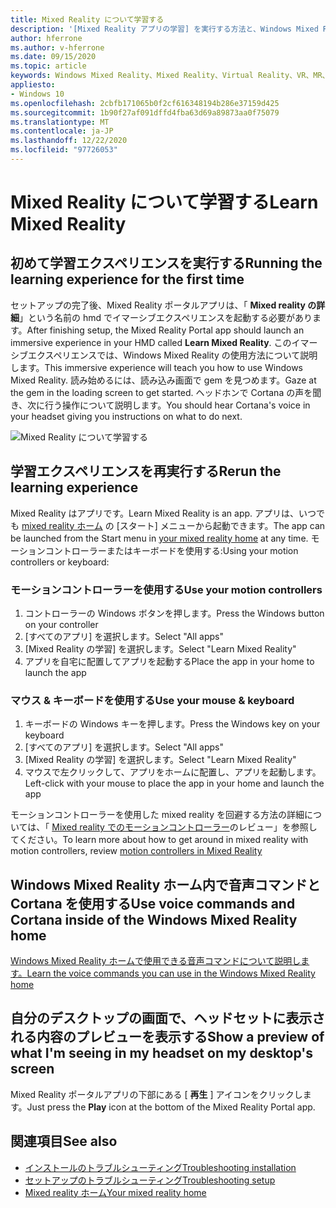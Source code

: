 ```yaml
---
title: Mixed Reality について学習する
description: '[Mixed Reality アプリの学習] を実行する方法と、Windows Mixed Reality を操作する方法について説明します。'
author: hferrone
ms.author: v-hferrone
ms.date: 09/15/2020
ms.topic: article
keywords: Windows Mixed Reality、Mixed Reality、Virtual Reality、VR、MR、チュートリアル、はじめに
appliesto:
- Windows 10
ms.openlocfilehash: 2cbfb171065b0f2cf616348194b286e37159d425
ms.sourcegitcommit: 1b90f27af091dffd4fba63d69a89873aa0f75079
ms.translationtype: MT
ms.contentlocale: ja-JP
ms.lasthandoff: 12/22/2020
ms.locfileid: "97726053"
---
```

# <a name="learn-mixed-reality"></a><span data-ttu-id="89738-104">Mixed Reality について学習する</span><span class="sxs-lookup"><span data-stu-id="89738-104">Learn Mixed Reality</span></span>

## <a name="running-the-learning-experience-for-the-first-time"></a><span data-ttu-id="89738-105">初めて学習エクスペリエンスを実行する</span><span class="sxs-lookup"><span data-stu-id="89738-105">Running the learning experience for the first time</span></span>

<span data-ttu-id="89738-106">セットアップの完了後、Mixed Reality ポータルアプリは、「 **Mixed reality の詳細**」という名前の hmd でイマーシブエクスペリエンスを起動する必要があります。</span><span class="sxs-lookup"><span data-stu-id="89738-106">After finishing setup, the Mixed Reality Portal app should launch an immersive experience in your HMD called **Learn Mixed Reality**.</span></span> <span data-ttu-id="89738-107">このイマーシブエクスペリエンスでは、Windows Mixed Reality の使用方法について説明します。</span><span class="sxs-lookup"><span data-stu-id="89738-107">This immersive experience will teach you how to use Windows Mixed Reality.</span></span> <span data-ttu-id="89738-108">読み始めるには、読み込み画面で gem を見つめます。</span><span class="sxs-lookup"><span data-stu-id="89738-108">Gaze at the gem in the loading screen to get started.</span></span> <span data-ttu-id="89738-109">ヘッドホンで Cortana の声を聞き、次に行う操作について説明します。</span><span class="sxs-lookup"><span data-stu-id="89738-109">You should hear Cortana's voice in your headset giving you instructions on what to do next.</span></span>

![Mixed Reality について学習する](images/file-learnmixedrealitystart.png)

## <a name="rerun-the-learning-experience"></a><span data-ttu-id="89738-111">学習エクスペリエンスを再実行する</span><span class="sxs-lookup"><span data-stu-id="89738-111">Rerun the learning experience</span></span>

<span data-ttu-id="89738-112">Mixed Reality はアプリです。</span><span class="sxs-lookup"><span data-stu-id="89738-112">Learn Mixed Reality is an app.</span></span> <span data-ttu-id="89738-113">アプリは、いつでも [mixed reality ホーム](your-mixed-reality-home.md) の [スタート] メニューから起動できます。</span><span class="sxs-lookup"><span data-stu-id="89738-113">The app can be launched from the Start menu in [your mixed reality home](your-mixed-reality-home.md) at any time.</span></span> <span data-ttu-id="89738-114">モーションコントローラーまたはキーボードを使用する:</span><span class="sxs-lookup"><span data-stu-id="89738-114">Using your motion controllers or keyboard:</span></span>

### <a name="use-your-motion-controllers"></a><span data-ttu-id="89738-115">モーションコントローラーを使用する</span><span class="sxs-lookup"><span data-stu-id="89738-115">Use your motion controllers</span></span>

1. <span data-ttu-id="89738-116">コントローラーの Windows ボタンを押します。</span><span class="sxs-lookup"><span data-stu-id="89738-116">Press the Windows button on your controller</span></span>
2. <span data-ttu-id="89738-117">[すべてのアプリ] を選択します。</span><span class="sxs-lookup"><span data-stu-id="89738-117">Select "All apps"</span></span>
3. <span data-ttu-id="89738-118">[Mixed Reality の学習] を選択します。</span><span class="sxs-lookup"><span data-stu-id="89738-118">Select "Learn Mixed Reality"</span></span>
4. <span data-ttu-id="89738-119">アプリを自宅に配置してアプリを起動する</span><span class="sxs-lookup"><span data-stu-id="89738-119">Place the app in your home to launch the app</span></span>

### <a name="use-your-mouse--keyboard"></a><span data-ttu-id="89738-120">マウス & キーボードを使用する</span><span class="sxs-lookup"><span data-stu-id="89738-120">Use your mouse & keyboard</span></span>

1. <span data-ttu-id="89738-121">キーボードの Windows キーを押します。</span><span class="sxs-lookup"><span data-stu-id="89738-121">Press the Windows key on your keyboard</span></span>
2. <span data-ttu-id="89738-122">[すべてのアプリ] を選択します。</span><span class="sxs-lookup"><span data-stu-id="89738-122">Select "All apps"</span></span>
3. <span data-ttu-id="89738-123">[Mixed Reality の学習] を選択します。</span><span class="sxs-lookup"><span data-stu-id="89738-123">Select "Learn Mixed Reality"</span></span>
4. <span data-ttu-id="89738-124">マウスで左クリックして、アプリをホームに配置し、アプリを起動します。</span><span class="sxs-lookup"><span data-stu-id="89738-124">Left-click with your mouse to place the app in your home and launch the app</span></span>

<span data-ttu-id="89738-125">モーションコントローラーを使用した mixed reality を回避する方法の詳細については、「 [Mixed reality でのモーションコントローラー](controllers-in-wmr.md)のレビュー」を参照してください。</span><span class="sxs-lookup"><span data-stu-id="89738-125">To learn more about how to get around in mixed reality with motion controllers, review [motion controllers in Mixed Reality](controllers-in-wmr.md)</span></span>

## <a name="use-voice-commands-and-cortana-inside-of-the-windows-mixed-reality-home"></a><span data-ttu-id="89738-126">Windows Mixed Reality ホーム内で音声コマンドと Cortana を使用する</span><span class="sxs-lookup"><span data-stu-id="89738-126">Use voice commands and Cortana inside of the Windows Mixed Reality home</span></span>

[<span data-ttu-id="89738-127">Windows Mixed Reality ホームで使用できる音声コマンドについて説明します。</span><span class="sxs-lookup"><span data-stu-id="89738-127">Learn the voice commands you can use in the Windows Mixed Reality home</span></span>](https://support.microsoft.com/help/4041322/windows-10-speech-in-windows-mixed-reality)

## <a name="show-a-preview-of-what-im-seeing-in-my-headset-on-my-desktops-screen"></a><span data-ttu-id="89738-128">自分のデスクトップの画面で、ヘッドセットに表示される内容のプレビューを表示する</span><span class="sxs-lookup"><span data-stu-id="89738-128">Show a preview of what I'm seeing in my headset on my desktop's screen</span></span>

<span data-ttu-id="89738-129">Mixed Reality ポータルアプリの下部にある [ **再生** ] アイコンをクリックします。</span><span class="sxs-lookup"><span data-stu-id="89738-129">Just press the **Play** icon at the bottom of the Mixed Reality Portal app.</span></span>

## <a name="see-also"></a><span data-ttu-id="89738-130">関連項目</span><span class="sxs-lookup"><span data-stu-id="89738-130">See also</span></span>

* [<span data-ttu-id="89738-131">インストールのトラブルシューティング</span><span class="sxs-lookup"><span data-stu-id="89738-131">Troubleshooting installation</span></span>](installation_errors.md)
* [<span data-ttu-id="89738-132">セットアップのトラブルシューティング</span><span class="sxs-lookup"><span data-stu-id="89738-132">Troubleshooting setup</span></span>](wmr-setup-faq.md)
* [<span data-ttu-id="89738-133">Mixed reality ホーム</span><span class="sxs-lookup"><span data-stu-id="89738-133">Your mixed reality home</span></span>](your-mixed-reality-home.md)
